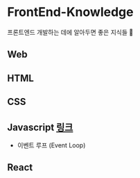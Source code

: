 # FrontEnd-Knowledge
프론트엔드 개발하는 데에 알아두면 좋은 지식들 🤔

## Web

## HTML

## CSS

## Javascript [링크](https://github.com/mango906/FrontEnd-Knowledge/tree/main/javascript)

* 이벤트 루프 (Event Loop)

## React

